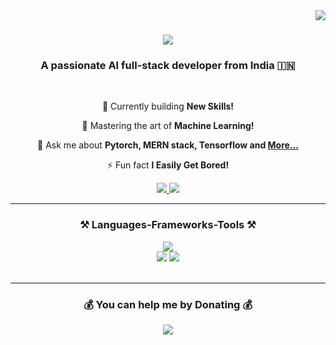 <img align="right" src="https://visitor-badge.laobi.icu/badge?page_id=meankitdas.meankitdas" />

<h1 align="center">
    <img src="https://readme-typing-svg.herokuapp.com/?font=Righteous&size=35&center=true&vCenter=true&width=500&height=70&duration=4000&color=FFFFFF&lines=Hi+There!+👀;+I'm+Ankit+Das!;" />
</h1>

<h3 align="center">A passionate AI full-stack developer from India 🇮🇳</h3>

<br/>

<div align="center">

  🔭 Currently building **New Skills!**
  
  🌱 Mastering the art of **Machine Learning!**
  
  💬 Ask me about **Pytorch, MERN stack, Tensorflow and [More...](https://github.com/meankitdas)**
  
  ⚡ Fun fact **I Easily Get Bored!**
  
</div>

<div align="center"> 
  <a href="https://linkedin.com/in/itsankitdas" target="_blank">
    <img src="https://img.shields.io/badge/LinkedIn-0077B5?style=for-the-badge&logo=linkedin&logoColor=white" target="_blank" />
  </a>
  <a href="https://stackoverflow.com/users/14806495" target="_blank">
     <img src="https://img.shields.io/badge/Stackoverflow-FF5722?style=for-the-badge&logo=stack-overflow&logoColor=white" target="_blank" /> 
  </a>
</div>

<hr/>
 
<h3 align="center">⚒️ Languages-Frameworks-Tools ⚒️</h3>


<div align="center">
    <img src="https://skillicons.dev/icons?i=tensorflow,pytorch,nextjs,flask,fastapi,express,sklearn,react" /> <br>
    <img src="https://skillicons.dev/icons?i=nodejs,python,typescript,java" />
    <img src="https://skillicons.dev/icons?i=firebase,mongodb,mysql,postgres,redux" />
    
  <br>
</div>

<br/>
<hr/>



<h3 align="center"> 💰 You can help me by Donating 💰 </h3>

<div align="center">
  <a href="https://buymeacoffee.com/itsankitdas">
    <img src="https://img.shields.io/badge/Buy%20Me%20a%20Coffee-ffdd00?style=for-the-badge&logo=buy-me-a-coffee&logoColor=black" />
  </a>
</div>
  

